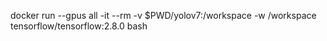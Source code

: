 docker run --gpus all -it --rm -v $PWD/yolov7:/workspace -w /workspace tensorflow/tensorflow:2.8.0 bash